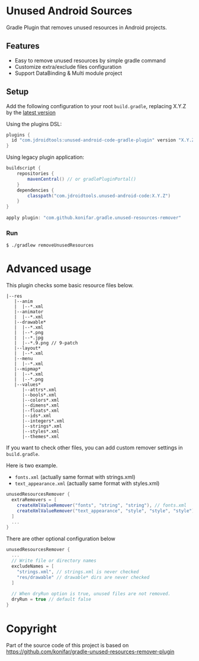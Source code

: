 # Unused Android Sources

Gradle Plugin that removes unused resources in Android projects.

## Features
- Easy to remove unused resources by simple gradle command
- Customize extra/exclude files configuration
- Support DataBinding & Multi module project

## Setup

Add the following configuration to your root `build.gradle`, replacing X.Y.Z by the [latest version](https://github.com/maxirosson/unused-android-code-gradle-plugin/releases/latest)

Using the plugins DSL:

```groovy
plugins {
  id "com.jdroidtools:unused-android-code-gradle-plugin" version "X.Y.Z"
}
```

Using legacy plugin application:

```groovy
buildscript {
    repositories {
        mavenCentral() // or gradlePluginPortal()
    }
    dependencies {
        classpath("com.jdroidtools.unused-android-code:X.Y.Z")
    }
}
    
apply plugin: "com.github.konifar.gradle.unused-resources-remover"
```

### Run

```shell
$ ./gradlew removeUnusedResources
```

# Advanced usage

This plugin checks some basic resource files below.

```shell
|--res
   |--anim
   |  |--*.xml
   |--animator
   |  |--*.xml
   |--drawable*
   |  |--*.xml
   |  |--*.png
   |  |--*.jpg
   |  |--*.9.png // 9-patch
   |--layout*
   |  |--*.xml
   |--menu
   |  |--*.xml
   |--mipmap*
   |  |--*.xml
   |  |--*.png
   |--values*
      |--attrs*.xml
      |--bools*.xml
      |--colors*.xml
      |--dimens*.xml
      |--floats*.xml
      |--ids*.xml
      |--integers*.xml
      |--strings*.xml
      |--styles*.xml
      |--themes*.xml
```

If you want to check other files, you can add custom remover settings in `build.gradle`.

Here is two example.

- `fonts.xml` (actually same format with strings.xml)
- `text_appearance.xml` (actually same format with styles.xml)

```gradle
unusedResourcesRemover { 
  extraRemovers = [
    createXmlValueRemover("fonts", "string", "string"), // fonts.xml
    createXmlValueRemover("text_appearance", "style", "style", "style") // text_appearance.xml
  ]
  ...
}
```

There are other optional configuration below

```gradle
unusedResourcesRemover {
  ...
  // Write file or directory names
  excludeNames = [
    "strings.xml", // strings.xml is never checked
    "res/drawable" // drawable* dirs are never checked
  ]
  
  // When dryRun option is true, unused files are not removed.
  dryRun = true // default false
}
```

# Copyright

Part of the source code of this project is based on
https://github.com/konifar/gradle-unused-resources-remover-plugin